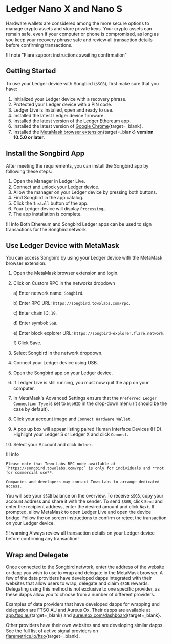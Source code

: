 # Ledger Nano X and Nano S

Hardware wallets are considered among the more secure options to manage crypto assets and store private keys.
Your crypto assets can remain safe, even if your computer or phone is compromised, as long as you keep your recovery phrase safe and review all transaction details before confirming transactions.

!!! note "Flare support instructions awaiting confirmation"

## Getting Started

To use your Ledger device with Songbird (`$SGB`), first make sure that you have:

1. Initialized your Ledger device with a recovery phrase.
2. Protected your Ledger device with a PIN code.
3. Ledger Live is installed, open and ready to use.
4. Installed the latest Ledger device firmware.
5. Installed the latest version of the Ledger Ethereum app.
6. Installed the latest version of [Google Chrome](https://www.google.com/chrome/){target=_blank}.
7. Installed the [MetaMask browser extension](https://metamask.io/download.html){target=_blank} **version 10.5.0 or later**.

## Install the Songbird App

After meeting the requirements, you can install the Songbird app by following these steps:

1. Open the Manager in Ledger Live.
2. Connect and unlock your Ledger device.
3. Allow the manager on your Ledger device by pressing both buttons.
4. Find Songbird in the app catalog.
5. Click the `Install` button of the app.
6. Your Ledger device will display `Processing…`.
7. The app installation is complete.

!!! info
    Both Ethereum and Songbird Ledger apps can be used to sign transactions for the Songbird network.

## Use Ledger Device with MetaMask

You can access Songbird by using your Ledger device with the MetaMask browser extension.

1. Open the MetaMask browser extension and login.
2. Click on Custom RPC in the networks dropdown

    a) Enter network name: `Songbird`.

    b) Enter RPC URL: `https://songbird.towolabs.com/rpc`.

    c) Enter chain ID: `19`.

    d) Enter symbol: `SGB`.

    e) Enter block explorer URL: `https://songbird-explorer.flare.network`.

    f) Click Save.

3. Select Songbird in the network dropdown.
4. Connect your Ledger device using USB.
5. Open the Songbird app on your Ledger device.
6. If Ledger Live is still running, you must now quit the app on your computer.
7. In MetaMask's Advanced Settings ensure that the `Preferred Ledger Connection Type` is set to `WebHID` in the drop-down menu (it should be the case by default).
8. Click your account image and `Connect Hardware Wallet`.
9. A pop up box will appear listing paired Human Interface Devices (HID). Highlight your Ledger S or Ledger X and click `Connect`.
10. Select your Account and click `Unlock`.

!!! info

    Please note that Towo Labs RPC node available at `https://songbird.towolabs.com/rpc` is only for individuals and **not for commercial use**.

    Companies and developers may contact Towo Labs to arrange dedicated access.

You will see your `$SGB` balance on the overview.
To receive `$SGB`, copy your account address and share it with the sender.
To send `$SGB`, click `Send` and enter the recipient address, enter the desired amount and click `Next`.
If prompted, allow MetaMask to open Ledger Live and open the device bridge.
Follow the on screen instructions to confirm or reject the transaction on your Ledger device.

!!! warning
    Always review all transaction details on your Ledger device before confirming any transaction!

## Wrap and Delegate

Once connected to the Songbird network, enter the address of the website or dapp you wish to use to wrap and delegate in the MetaMask browser.
A few of the data providers have developed dapps integrated with their websites that allow users to wrap, delegate and claim `$SGB` rewards.
Delegating using this method is not exclusive to one specific provider, as these dapps allow you to choose from a number of different providers.

Examples of data providers that have developed dapps for wrapping and delegation are FTSO AU and Aureus Ox.
Their dapps are available at [app.ftso.au](https://app.ftso.au/wrap){target=_blank} and [aureusox.com/dashboard](https://aureusox.com/dashboard){target=_blank}.

Other providers have their own websites and are developing similar dapps.
See the full list of active signal providers on [flaremetrics.io/ftso](https://flaremetrics.io/ftso){target=_blank}.

